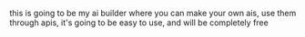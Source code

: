 this is going to be my ai builder where you can make your own ais, use them through apis, it's going to be easy to use, and will be completely free
